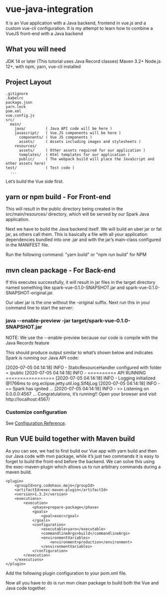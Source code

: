# vue-java-integration
It is an Vue application with a Java backend, frontend in vue.js and a custom vue-cli configuration.  It is my attempt to learn how to combine a VueJS front-end with a Java backend



## What you will need
JDK 14 or later (This tutorial uses Java Record classes)
Maven 3.2+
Node.js 12+, with npm, yarn, vue-cli installed

## Project Layout
```
.gitignore
.babelrc
package.json
yarn.lock
pom.xml
vue.config.js
src/
  main/
    java/         ( Java API code will be here )
    javascript/   ( Vue.JS components will be here )
      components/ ( Vue JS components )
      assets/     ( Assets including images and stylesheets )
    resources/
      assets/     ( Other assets required for our application )
      templates/  ( Html templates for our application )
      public/     ( The webpack build will place the JavaScript and other assets here)
test/             ( Test code )
  ...

```
Let’s build the Vue side first.
## yarn or npm build - For Front-end
This will result in the public directory being created in the src/main/resources/ directory, which will be served by our Spark Java application.

Next we have to build the Java backend itself. We will build an uber jar or fat jar, as others call them. This is basically a file with all your application dependencies bundled into one .jar and with the jar’s main-class configured in the MANIFEST file.

Run the following command: "yarn build" or "npm run build" for NPM

## mvn clean package - For Back-end
If this executes successfully, it will result in jar files in the target directory named something like spark-vue-0.1.0-SNAPSHOT.jar and spark-vue-0.1.0-SNAPSHOT-original.jar.

Our uber jar is the one without the -original suffix. Next run this in your command line to start the server:

### java --enable-preview -jar target/spark-vue-0.1.0-SNAPSHOT.jar 
NOTE: We use the --enable-preview because our code is compile with the Java Records feature

This should produce output similar to what’s shown below and indicates Spark is running our Java API code:

[2020-07-05 04:14:18] INFO - StaticResourceHandler configured with folder = /public
[2020-07-05 04:14:18] INFO - ========== API RUNNING =================
[2020-07-05 04:14:18] INFO - Logging initialized @1766ms to org.eclipse.jetty.util.log.Slf4jLog
[2020-07-05 04:14:18] INFO - == Spark has ignited ...
[2020-07-05 04:14:18] INFO - >> Listening on 0.0.0.0:4567
...
Congratulations, it’s running!! Open your browser and visit http://localhost:4567/


### Customize configuration
See [Configuration Reference](https://cli.vuejs.org/config/).

## Run VUE build together with Maven build
As you can see, we had to first build our Vue app with yarn build and then our Java code with mvn package, while it’s just two commands it is easy to forget to build the front-end before the backend. We can solve this using the exec-maven-plugin which allows us to run arbitrary commands during a maven build.
```
<plugin>
    <groupId>org.codehaus.mojo</groupId>
    <artifactId>exec-maven-plugin</artifactId>
    <version>1.3.2</version>
    <executions>
        <execution>
            <phase>prepare-package</phase>
            <goals>
                <goal>exec</goal>
            </goals>
            <configuration>
                <executable>yarn</executable>
                <commandlineArgs>build</commandlineArgs>
                <environmentVariables>
                    <environment>production</environment>
                </environmentVariables>
            </configuration>
        </execution>
    </executions>
</plugin>
```
Add the following plugin configuration to your pom.xml file.

Now all you have to do is run mvn clean package to build both the Vue and Java code together.
